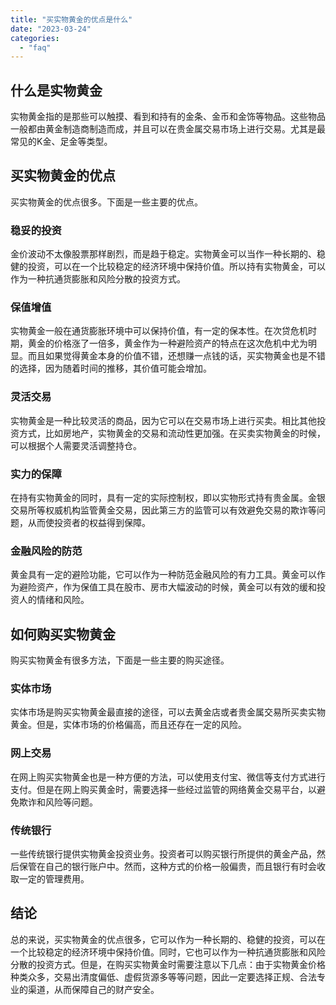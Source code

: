 ```yaml
---
title: "买实物黄金的优点是什么"
date: "2023-03-24"
categories: 
  - "faq"
---
```


## 什么是实物黄金

实物黄金指的是那些可以触摸、看到和持有的金条、金币和金饰等物品。这些物品一般都由黄金制造商制造而成，并且可以在贵金属交易市场上进行交易。尤其是最常见的K金、足金等类型。

## 买实物黄金的优点

买实物黄金的优点很多。下面是一些主要的优点。

### 稳妥的投资

金价波动不太像股票那样剧烈，而是趋于稳定。实物黄金可以当作一种长期的、稳健的投资，可以在一个比较稳定的经济环境中保持价值。所以持有实物黄金，可以作为一种抗通货膨胀和风险分散的投资方式。

### 保值增值

实物黄金一般在通货膨胀环境中可以保持价值，有一定的保本性。在次贷危机时期，黄金的价格涨了一倍多，黄金作为一种避险资产的特点在这次危机中尤为明显。而且如果觉得黄金本身的价值不错，还想赚一点钱的话，买实物黄金也是不错的选择，因为随着时间的推移，其价值可能会增加。

### 灵活交易

实物黄金是一种比较灵活的商品，因为它可以在交易市场上进行买卖。相比其他投资方式，比如房地产，实物黄金的交易和流动性更加强。在买卖实物黄金的时候，可以根据个人需要灵活调整持仓。

### 实力的保障

在持有实物黄金的同时，具有一定的实际控制权，即以实物形式持有贵金属。金银交易所等权威机构监管黄金交易，因此第三方的监管可以有效避免交易的欺诈等问题，从而使投资者的权益得到保障。

### 金融风险的防范

黄金具有一定的避险功能，它可以作为一种防范金融风险的有力工具。黄金可以作为避险资产，作为保值工具在股市、房市大幅波动的时候，黄金可以有效的缓和投资人的情绪和风险。

## 如何购买实物黄金

购买实物黄金有很多方法，下面是一些主要的购买途径。

### 实体市场

实体市场是购买实物黄金最直接的途径，可以去黄金店或者贵金属交易所买卖实物黄金。但是，实体市场的价格偏高，而且还存在一定的风险。

### 网上交易

在网上购买实物黄金也是一种方便的方法，可以使用支付宝、微信等支付方式进行支付。但是在网上购买黄金时，需要选择一些经过监管的网络黄金交易平台，以避免欺诈和风险等问题。

### 传统银行

一些传统银行提供实物黄金投资业务。投资者可以购买银行所提供的黄金产品，然后保管在自己的银行账户中。然而，这种方式的价格一般偏贵，而且银行有时会收取一定的管理费用。

## 结论

总的来说，买实物黄金的优点很多，它可以作为一种长期的、稳健的投资，可以在一个比较稳定的经济环境中保持价值。同时，它也可以作为一种抗通货膨胀和风险分散的投资方式。但是，在购买实物黄金时需要注意以下几点：由于实物黄金价格种类众多，交易出清度偏低、虚假货源多等等问题，因此一定要选择正规、合法专业的渠道，从而保障自己的财产安全。
